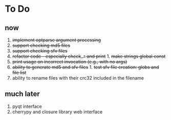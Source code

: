 # To Do #
## now ##
  1. ~~implement optparse argument processing~~
  1. ~~support checking md5 files~~
  1. ~~support checking sfv files~~
  1. ~~refactor code - especially check`_*` and print~~
    1. ~~make strings global const~~
  1. ~~print usage on incorrect invocation (e.g., with no args)~~
  1. ~~ability to generate md5 and sfv files~~
    1. ~~test sfv file creation: globs and file list~~
  1. ability to rename files with their crc32 included in the filename

## much later ##
  1. pyqt interface
  1. cherrypy and closure library web interface